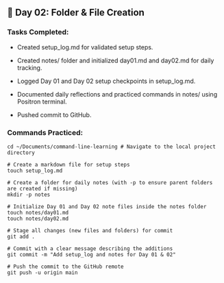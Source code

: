 ## 📄 Day 02: Folder & File Creation

### Tasks Completed:

- Created setup_log.md for validated setup steps.
 
- Created notes/ folder and initialized day01.md and day02.md for daily tracking.
  
- Logged Day 01 and Day 02 setup checkpoints in setup_log.md.

- Documented daily reflections and practiced commands in notes/ using Positron terminal.
  
- Pushed commit to GitHub.

### Commands Practiced:

```
cd ~/Documents/command-line-learning # Navigate to the local project directory

# Create a markdown file for setup steps
touch setup_log.md

# Create a folder for daily notes (with -p to ensure parent folders are created if missing)
mkdir -p notes

# Initialize Day 01 and Day 02 note files inside the notes folder
touch notes/day01.md
touch notes/day02.md

# Stage all changes (new files and folders) for commit
git add .

# Commit with a clear message describing the additions
git commit -m "Add setup_log and notes for Day 01 & 02"

# Push the commit to the GitHub remote
git push -u origin main
```

